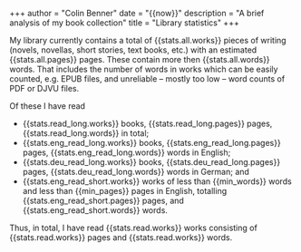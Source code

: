 +++
author = "Colin Benner"
date = "{{now}}"
description = "A brief analysis of my book collection"
title = "Library statistics"
+++

My library currently contains a total of {{stats.all.works}} pieces of writing (novels, novellas, short stories, text books, etc.) with an estimated {{stats.all.pages}} pages.  These contain more then {{stats.all.words}} words.  That includes the number of words in works which can be easily counted, e.g. EPUB files, and unreliable – mostly too low – word counts of PDF or DJVU files.

Of these I have read

  * {{stats.read_long.works}} books, {{stats.read_long.pages}} pages, {{stats.read_long.words}} in total;
  * {{stats.eng_read_long.works}} books, {{stats.eng_read_long.pages}} pages, {{stats.eng_read_long.words}} words in English;
  * {{stats.deu_read_long.works}} books, {{stats.deu_read_long.pages}} pages, {{stats.deu_read_long.words}} words in German; and
  * {{stats.eng_read_short.works}} works of less than {{min_words}} words and less than {{min_pages}} pages in English, totalling {{stats.eng_read_short.pages}} pages, and {{stats.eng_read_short.words}} words.

Thus, in total, I have read {{stats.read.works}} works consisting of {{stats.read.works}} pages and {{stats.read.works}} words.
